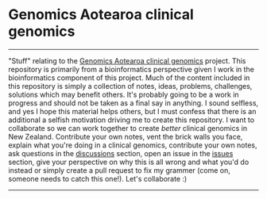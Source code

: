 # Genomics Aotearoa clinical genomics

---

"Stuff" relating to the [Genomics Aotearoa clinical genomics](https://www.genomics-aotearoa.org.nz/our-work/completed-projects/clinical-genomics) project. This repository is primarily from a bioinformatics perspective given I work in the bioinformatics component of this project. Much of the content included in this repository is simply a collection of notes, ideas, problems, challenges, solutions which may benefit others. It's probably going to be a work in progress and should not be taken as a final say in anything. I sound selfless, and yes I hope this material helps others, but I must confess that there is an additional a selfish motivation driving me to create this repository. I want to collaborate so we can work together to create *better* clinical genomics in New Zealand. Contribute your own notes, vent the brick walls you face, explain what you're doing in a clinical genomics, contribute your own notes, ask questions in the [discussions](https://github.com/GenomicsAotearoa/clinical_genomics/discussions) section, open an issue in the [issues](https://github.com/GenomicsAotearoa/clinical_genomics/issues) section, give your perspective on why this is all wrong and what you'd do instead or simply create a pull request to fix my grammer (come on, someone needs to catch this one!). Let's collaborate :)

---
